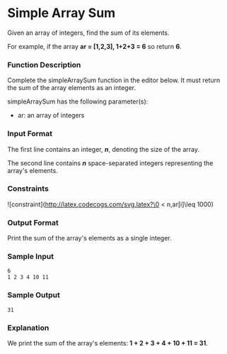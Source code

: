 # Simple Array Sum

Given an array of integers, find the sum of its elements.

For example, if the array **ar = [1,2,3], 1+2+3 = 6** so return **6**.


### Function Description

Complete the simpleArraySum function in the editor below. It must return the sum of the array elements as an integer.

simpleArraySum has the following parameter(s):

* ar: an array of integers


### Input Format

The first line contains an integer, ***n***, denoting the size of the array.

The second line contains ***n*** space-separated integers representing the array's elements.


### Constraints

![constraint](http://latex.codecogs.com/svg.latex?\0 < n,ar[i]\leq 1000)


### Output Format

Print the sum of the array's elements as a single integer.


### Sample Input

```
6
1 2 3 4 10 11
```

### Sample Output

```
31
```

### Explanation

We print the sum of the array's elements: **1 + 2 + 3 + 4 + 10 + 11 = 31**.